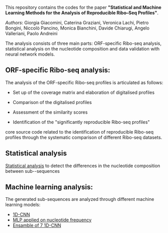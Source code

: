 This repository contains the codes for the paper **"Statistical and Machine Learning Methods for the Analysis of Reproducible Ribo–Seq Profiles"**.

*Authors*: 
Giorgia Giacomini, Caterina Graziani, Veronica Lachi, Pietro Bongini, Niccolò Pancino, Monica Bianchini, Davide Chiarugi, Angelo Valleriani, Paolo Andreini

The analysis consists of three main parts: ORF-specific Ribo-seq analysis, statistical analysis on the nucleotide composition and data validation with neural network models.

## ORF-specific Ribo-seq analysis:

The analysis of the ORF-specific Ribo-seq profiles is articulated as follows:

- Set up of the coverage matrix and elaboration of digitalised profiles

- Comparison of the digitalised profiles

- Assessment of the similarity scores

- Identification of the "significantly reproducible Ribo-seq profiles"

core source code related to the identification of reproducible Ribo-seq profiles through the systematic comparison of different Ribo-seq datasets.

## Statistical analysis
[Statistical analysis](https://github.com/pandrein/Ribo-Seq-analysis/tree/main/statistical_analysis) to detect the differences in the nucleotide composition between sub--sequences

## Machine learning analysis:
The generated sub-sequences are analyzed through different machine learning models:

- [1D-CNN](https://github.com/pandrein/Ribo-Seq-analysis/tree/main/cnn_and_ensamble_models/NetworkModels.py)
- [MLP applied on nucleotide frequency](https://github.com/pandrein/Ribo-Seq-analysis/tree/main/mlp_model)
- [Ensamble of 7 1D-CNN](https://github.com/pandrein/Ribo-Seq-analysis/tree/main/cnn_and_ensamble_models/main_7_cnn.py)


